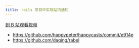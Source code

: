 ```yaml
---
title: rails 项目中实现站内通知
---
```


[到 B 站观看视频](https://www.bilibili.com/video/av97008841?from=search&seid=9211476120609302199)

- <https://github.com/happypeter/happycasts/commit/e914e>
- <https://github.com/daqing/rabel>
